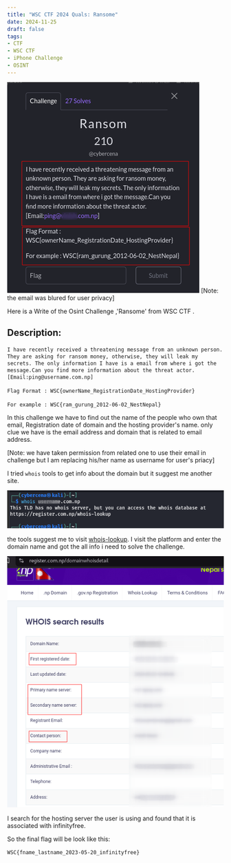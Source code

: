 ```yaml
---
title: "WSC CTF 2024 Quals: Ransome"
date: 2024-11-25
draft: false
tags:
- CTF
- WSC CTF
- iPhone Challenge
- OSINT
---
```


![challenge Description](image.png)
[Note: the email was blured for user privacy]

Here is a Write of the Osint Challenge ,'Ransome' from WSC CTF . 
## Description:
```
I have recently received a threatening message from an unknown person. They are asking for ransom money, otherwise, they will leak my secrets. The only information I have is a email from where i got the message.Can you find more information about the threat actor. [Email:ping@username.com.np]

Flag Format : WSC{ownerName_RegistrationDate_HostingProvider}

For example : WSC{ram_gurung_2012-06-02_NestNepal}
```
In this challenge we have to find out the name of the people who own that email, Registration date of domain and the hosting provider's name. only clue we have is the email address and domain that is related to email address.

[Note: we have taken permission from related one to use their email in challenge but I am replacing his/her name as username for user's priacy]

I tried ```whois``` tools to get info about the domain but it suggest me another site.

![who is](image-1.png)

the tools suggest me to visit [whois-lookup](https://register.com.np/whois-lookup). I visit the platform and enter the domain name and got the all info i need to solve the challenge.

![user info](image-2.png)

I search for the hosting server the user is using and found that it is associated with infinityfree.

So the final flag will be look like this:
```
WSC{fname_lastname_2023-05-20_infinityfree}
```